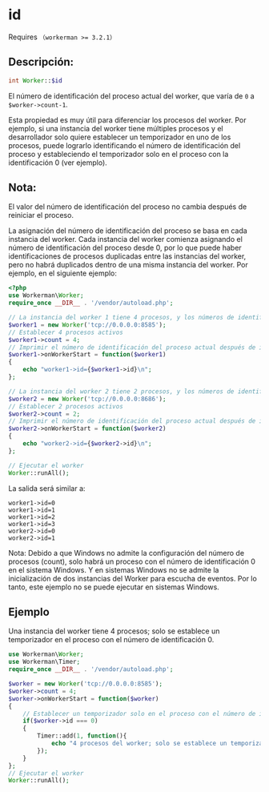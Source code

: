 # id

Requires ```（workerman >= 3.2.1）```

## Descripción:
```php
int Worker::$id
```

El número de identificación del proceso actual del worker, que varía de ```0``` a ```$worker->count-1```.

Esta propiedad es muy útil para diferenciar los procesos del worker. Por ejemplo, si una instancia del worker tiene múltiples procesos y el desarrollador solo quiere establecer un temporizador en uno de los procesos, puede lograrlo identificando el número de identificación del proceso y estableciendo el temporizador solo en el proceso con la identificación 0 (ver ejemplo).

## Nota:

El valor del número de identificación del proceso no cambia después de reiniciar el proceso.

La asignación del número de identificación del proceso se basa en cada instancia del worker. Cada instancia del worker comienza asignando el número de identificación del proceso desde 0, por lo que puede haber identificaciones de procesos duplicadas entre las instancias del worker, pero no habrá duplicados dentro de una misma instancia del worker. Por ejemplo, en el siguiente ejemplo:

```php
<?php
use Workerman\Worker;
require_once __DIR__ . '/vendor/autoload.php';

// La instancia del worker 1 tiene 4 procesos, y los números de identificación de los procesos serán 0, 1, 2, 3 respectivamente.
$worker1 = new Worker('tcp://0.0.0.0:8585');
// Establecer 4 procesos activos
$worker1->count = 4;
// Imprimir el número de identificación del proceso actual después de iniciar cada proceso
$worker1->onWorkerStart = function($worker1)
{
    echo "worker1->id={$worker1->id}\n";
};

// La instancia del worker 2 tiene 2 procesos, y los números de identificación de los procesos serán 0 y 1 respectivamente.
$worker2 = new Worker('tcp://0.0.0.0:8686');
// Establecer 2 procesos activos
$worker2->count = 2;
// Imprimir el número de identificación del proceso actual después de iniciar cada proceso
$worker2->onWorkerStart = function($worker2)
{
    echo "worker2->id={$worker2->id}\n";
};

// Ejecutar el worker
Worker::runAll();
```
La salida será similar a:
``` 
worker1->id=0
worker1->id=1
worker1->id=2
worker1->id=3
worker2->id=0
worker2->id=1
```

Nota: Debido a que Windows no admite la configuración del número de procesos (count), solo habrá un proceso con el número de identificación 0 en el sistema Windows. Y en sistemas Windows no se admite la inicialización de dos instancias del Worker para escucha de eventos. Por lo tanto, este ejemplo no se puede ejecutar en sistemas Windows.

## Ejemplo
Una instancia del worker tiene 4 procesos; solo se establece un temporizador en el proceso con el número de identificación 0.

```php
use Workerman\Worker;
use Workerman\Timer;
require_once __DIR__ . '/vendor/autoload.php';

$worker = new Worker('tcp://0.0.0.0:8585');
$worker->count = 4;
$worker->onWorkerStart = function($worker)
{
    // Establecer un temporizador solo en el proceso con el número de identificación 0; los procesos 1, 2 y 3 no tendrán temporizadores configurados.
    if($worker->id === 0)
    {
        Timer::add(1, function(){
            echo "4 procesos del worker; solo se establece un temporizador en el proceso 0\n";
        });
    }
};
// Ejecutar el worker
Worker::runAll();
```
